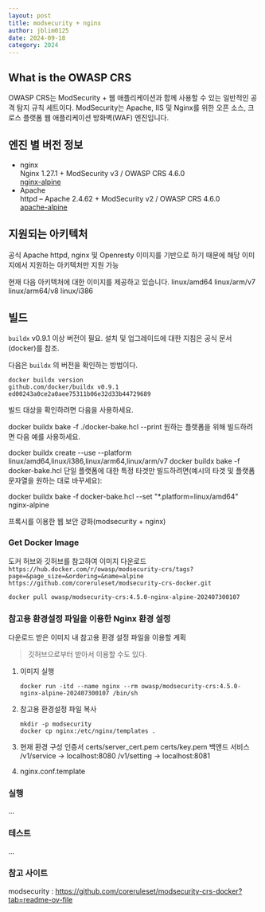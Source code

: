 ```yaml
---
layout: post
title: modsecurity + nginx
author: jblim0125
date: 2024-09-18
category: 2024
---
```


## What is the OWASP CRS

OWASP CRS는 ModSecurity + 웹 애플리케이션과 함께 사용할 수 있는 일반적인 공격 탐지 규칙 세트이다.
ModSecurity는 Apache, IIS 및 Nginx를 위한 오픈 소스, 크로스 플랫폼 웹 애플리케이션 방화벽(WAF) 엔진입니다.

## 엔진 별 버전 정보

* nginx  
    Nginx 1.27.1 + ModSecurity v3 / OWASP CRS 4.6.0  
    [nginx-alpine](https://github.com/coreruleset/modsecurity-crs-docker/blob/master/nginx/Dockerfile-alpine)
* Apache  
    httpd – Apache 2.4.62 + ModSecurity v2 / OWASP CRS 4.6.0  
    [apache-alpine](https://github.com/coreruleset/modsecurity-crs-docker/blob/master/apache/Dockerfile-alpine)

## 지원되는 아키텍처

공식 Apache httpd, nginx 및 Openresty 이미지를 기반으로 하기 때문에 해당 이미지에서 지원하는 아키텍처만 지원 가능  

현재 다음 아키텍처에 대한 이미지를 제공하고 있습니다.
linux/amd64
linux/arm/v7
linux/arm64/v8
linux/i386

## 빌드

`buildx` v0.9.1 이상 버전이 필요. 설치 및 업그레이드에 대한 지침은 공식 문서(docker)를 참조.

다음은 `buildx` 의 버전을 확인하는 방법이다.  

```shell
docker buildx version
github.com/docker/buildx v0.9.1 ed00243a0ce2a0aee75311b06e32d33b44729689
```

빌드 대상을 확인하려면 다음을 사용하세요.

docker buildx bake -f ./docker-bake.hcl --print
원하는 플랫폼을 위해 빌드하려면 다음 예를 사용하세요.

docker buildx create --use --platform linux/amd64,linux/i386,linux/arm64,linux/arm/v7
docker buildx bake -f docker-bake.hcl
단일 플랫폼에 대한 특정 타겟만 빌드하려면(예시의 타겟 및 플랫폼 문자열을 원하는 대로 바꾸세요):

docker buildx bake -f docker-bake.hcl --set "*.platform=linux/amd64" nginx-alpine

프록시를 이용한 웹 보안 강화(modsecurity + nginx)

### Get Docker Image

도커 허브와 깃허브를 참고하여 이미지 다운로드  
`https://hub.docker.com/r/owasp/modsecurity-crs/tags?page=&page_size=&ordering=&name=alpine`  
`https://github.com/coreruleset/modsecurity-crs-docker.git`  

```shell
docker pull owasp/modsecurity-crs:4.5.0-nginx-alpine-202407300107
```

### 참고용 환경설정 파일을 이용한 Nginx 환경 설정  

다운로드 받은 이미지 내 참고용 환경 설정 파일을 이용할 계획  
> 깃허브으로부터 받아서 이용할 수도 있다.  

1. 이미지 실행  

    ```shell
    docker run -itd --name nginx --rm owasp/modsecurity-crs:4.5.0-nginx-alpine-202407300107 /bin/sh
    ```

2. 참고용 환경설정 파일 복사  

    ```shell
    mkdir -p modsecurity
    docker cp nginx:/etc/nginx/templates .
    ```

3. 현재 환경 구성
    인증서
        certs/server_cert.pem
        certs/key.pem
    백앤드 서비스
        /v1/service -> localhost:8080
        /v1/setting -> localhost:8081

4. nginx.conf.template

### 실행

...

### 테스트

...

### 참고 사이트

modsecurity : <https://github.com/coreruleset/modsecurity-crs-docker?tab=readme-ov-file>

